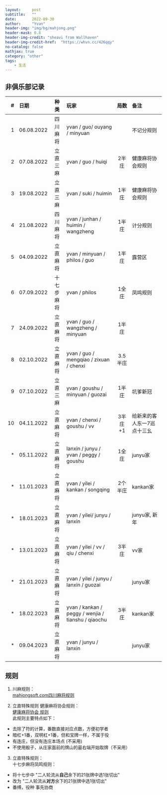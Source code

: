 ```yaml
---
layout:     post
subtitle:   ""
date:       2022-09-30
author:     "Yvan"
header-img: "img/bg/mahjong.png"
header-mask: 0.8
header-img-credit: "sheavi from Wallhaven"
header-img-credit-href:  "https://whvn.cc/426qqy"
no-catalog: false
mathjax: true
category: "other"
tags:
    - 生活
---
```


## 非俱乐部记录

| #   | 日期         | 种类    | 玩家                                                 | 局数    | 备注             |
| ---:|:---------- |:-----:|:-------------------------------------------------- |:-----:|:-------------- |
| 1   | 06.08.2022 | 四川麻将  | yvan / guo/ ouyang / minyuan                       |       | 不记分规则          |
| 2   | 07.08.2022 | 立直三麻  | yvan / guo / huiqi                                 | 2半庄   | 健康麻将协会规则       |
| 3   | 19.08.2022 | 立直三麻  | yvan / suki / huimin                               | 1半庄   | 健康麻将协会规则       |
| 4   | 21.08.2022 | 四川麻将  | yvan / junhan / huimin / wangzheng                 | 1半庄   | 计分规则           |
| 5   | 04.09.2022 | 立直麻将  | yvan / minyuan / philos / guo                      | 1半庄   | 露营区            |
| 6   | 07.09.2022 | 十七步麻将 | yvan / philos                                      | 1全庄   | 凤鸣规则           |
| 7   | 24.09.2022 | 立直麻将  | yvan / guo / wangzheng / minyuan                   | 1半庄   |                |
| 8   | 02.10.2022 | 立直麻将  | yvan / guo / mengqiao / zixuan / chenxi            | 3.5半庄 |                |
| 9   | 07.10.2022 | 立直三麻  | yvan / goushu / minyuan / guozai                   | 1半庄   | 坑爹新冠           |
| 10  | 04.11.2022 | 立直麻将  | yvan / chenxi / goushu / vv                        | 3半庄+1 | 给新来的客人东一7巡点十三幺 |
| *   | 05.11.2022 | 立直麻将  | lanxin / junyu / yvan / peggy / goushu             | 1全庄   | junyu家         |
| *   | 11.01.2023 | 立直麻将  | yvan / yilei / kankan / songqing                   | 2个半庄  | kankan家        |
| *   | 18.01.2023 | 立直麻将  | yvan / yilei/ junyu / lanxin                       |       | junyu家, 新年     |
| *   | 13.01.2023 | 立直麻将  | yvan / yilei / vv / qiu / chenxi                   | 3半庄   | vv家            |
| *   | 21.01.2023 | 立直麻将  | yvan / yilei / junyu / lanxin / guozai             |       | junyu家         |
| *   | 18.02.2023 | 立直麻将  | yvan / kankan / peggy / wenjia / tianshu / qiaochu | 3半庄   | kankan家        |
| *   | 09.04.2023 | 立直麻将  | yvan / junyu / lanxin                              |       | junyu家         |

## 

## 规则

1. 川麻规则：<br/>
   [mahjongsoft.com四川麻将规则](https://mahjongsoft.com/sichuan_rules.php)

2. 立直特殊规则 健康麻将协会规则：<br/>
   [健康麻将协会 规则](http://mahjong-ya.com/kenko/wp-content/uploads/2019/11/17671eb5b375f1e567579af15e910a24.pdf) <br/>
   此规则主要特点如下：
- 去除了符的计算，番数直接对应点数，方便初学者
- 暗杠+1番，双明杠+1番，但和宝牌一样，不属于役
- 有连庄，但没有连庄本场点 (不采用)
- 不使用骰子，从庄家面前的牌山的最右端开始取牌（不采用）
3. 立直特殊规则：<br/>
   十七步麻将凤鸣规则：
- 将十七步中 "二人轮流从**自己**余下的21张牌中选1张切出" 
- 改为 "二人轮流从**对方**余下的21张牌中选1张切出"
- 番缚，役种 事先协商
